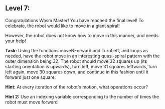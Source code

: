 ## Level 7:

Congratulations Wasm Master! You have reached the final level! To celebrate, the robot would like to move in a giant spiral!

However, the robot does not know how to move in this manner, and needs your help!

**Task:** Using the functions moveNForward and TurnLeft, and loops as needed, have the robot move in an interesting quasi-spiral pattern with the outer dimension being 32. 
The robot should move 32 squares up (its starting orientation is upwards), turn left, move 31 squares leftwards, turn left again, move 30 squares down, and continue in 
this fashion until it forward just one square.  

**Hint:** At every iteration of the robot's motion, what operations occur? 

**Hint 2:** Use an indexing variable corresponding to the number of times the robot must move forward 
